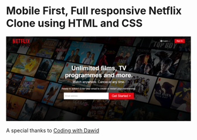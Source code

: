 # Mobile First, Full responsive Netflix Clone using HTML and CSS

![hero section](./hero-section.png)

A special thanks to [Coding with Dawid](https://www.youtube.com/watch?v=g1yIJKe3sW4)
